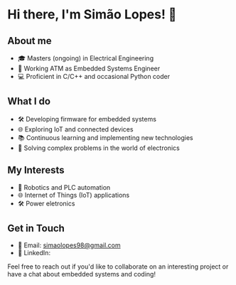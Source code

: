 # Hi there, I'm Simão Lopes! 👋

## About me
* 🎓 Masters (ongoing) in Electrical Engineering
* 💼 Working ATM as Embedded Systems Engineer
* 💻 Proficient in C/C++ and occasional Python coder

## What I do
* 🛠️ Developing firmware for embedded systems
* 🌐 Exploring IoT and connected devices
* 📚 Continuous learning and implementing new technologies
* 🔧 Solving complex problems in the world of electronics

## My Interests
* 🤖 Robotics and PLC automation
* 🌐 Internet of Things (IoT) applications
* 🛠️ Power eletronics

## Get in Touch
* 📧 Email: simaolopes98@gmail.com
* 🔗 LinkedIn: 

Feel free to reach out if you'd like to collaborate on an interesting project or have a chat about embedded systems and coding!

